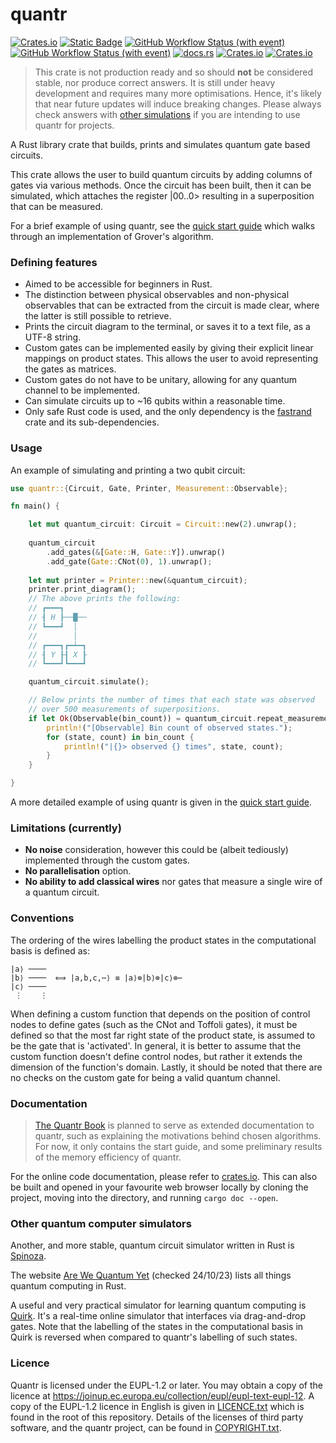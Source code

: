 # quantr

[![Crates.io](https://img.shields.io/crates/v/quantr?style=flat-square&color=%23B94700)](https://crates.io/crates/quantr)
[![Static Badge](https://img.shields.io/badge/version%20-%201.77.2%20-%20white?style=flat-square&logo=rust&color=%23B94700)](https://releases.rs/)
[![GitHub Workflow Status (with event)](https://img.shields.io/github/actions/workflow/status/a-barlow/quantr/rust.yml?style=flat-square&label=tests&color=%2349881B)](https://github.com/a-barlow/quantr/actions/workflows/rust.yml)
[![GitHub Workflow Status (with event)](https://img.shields.io/github/actions/workflow/status/a-barlow/quantr/rust_dev.yml?style=flat-square&label=tests%20(dev)&color=%2349881B)](https://github.com/a-barlow/quantr/actions/workflows/rust_dev.yml)
[![docs.rs](https://img.shields.io/docsrs/quantr?style=flat-square&color=%2349881B)](https://crates.io/crates/quantr)
[![Crates.io](https://img.shields.io/crates/d/quantr?style=flat-square&color=%23009250)](https://crates.io/crates/quantr)
[![Crates.io](https://img.shields.io/crates/l/quantr?style=flat-square&label=licence&color=%23009982)](https://joinup.ec.europa.eu/collection/eupl)

> This crate is not production ready and so should **not** be considered
> stable, nor produce correct answers. It is still under heavy
> development and requires many more optimisations. Hence, it's likely 
> that near future updates will induce breaking changes. Please 
> always check answers with 
> [other simulations](#other-quantum-computer-simulators) if you are 
> intending to use quantr for projects.  

A Rust library crate that builds, prints and simulates quantum gate
based circuits.

This crate allows the user to build quantum circuits by adding columns
of gates via various methods. Once the circuit has been built, then it
can be simulated, which attaches the register |00..0> resulting in a
superposition that can be measured.

For a brief example of using quantr, see the 
[quick start guide](QUICK_START.md) which walks through an
implementation of Grover's algorithm.

### Defining features

- Aimed to be accessible for beginners in Rust.
- The distinction between physical observables and non-physical
  observables that can be extracted from the circuit is made clear,
  where the latter is still possible to retrieve. 
- Prints the circuit diagram to the terminal, or saves it to a text
  file, as a UTF-8 string.
- Custom gates can be implemented easily by giving their explicit linear
  mappings on product states. This allows the user to avoid representing
  the gates as matrices.
- Custom gates do not have to be unitary, allowing for any quantum
  channel to be implemented.
- Can simulate circuits up to ~16 qubits within a reasonable time.
- Only safe Rust code is used, and the only dependency is the
  [fastrand](https://crates.io/crates/fastrand) crate and its
  sub-dependencies.

### Usage

An example of simulating and printing a two qubit circuit:

```rust
use quantr::{Circuit, Gate, Printer, Measurement::Observable};

fn main() {

    let mut quantum_circuit: Circuit = Circuit::new(2).unwrap();
    
    quantum_circuit 
        .add_gates(&[Gate::H, Gate::Y]).unwrap()
        .add_gate(Gate::CNot(0), 1).unwrap();
    
    let mut printer = Printer::new(&quantum_circuit);
    printer.print_diagram();
    // The above prints the following:
    // ┏━━━┓     
    // ┨ H ┠──█──
    // ┗━━━┛  │  
    //        │  
    // ┏━━━┓┏━┷━┓
    // ┨ Y ┠┨ X ┠
    // ┗━━━┛┗━━━┛

    quantum_circuit.simulate();

    // Below prints the number of times that each state was observed 
    // over 500 measurements of superpositions.
    if let Ok(Observable(bin_count)) = quantum_circuit.repeat_measurement(500) {
        println!("[Observable] Bin count of observed states.");
        for (state, count) in bin_count {
            println!("|{}> observed {} times", state, count);
        }
    }

}
```

A more detailed example of using quantr is given in the [quick start
guide](QUICK_START.md).
 
### Limitations (currently)

- **No noise** consideration, however this could be (albeit tediously)
  implemented through the custom gates.
- **No parallelisation** option.
- **No ability to add classical wires** nor gates that measure a
  single wire of a quantum circuit.

### Conventions

The ordering of the wires labelling the product states in the
computational basis is defined as:

``` text 
|a⟩ ──── 
|b⟩ ────  ⟺ |a,b,c,⋯⟩ ≡ |a⟩⊗|b⟩⊗|c⟩⊗⋯ 
|c⟩ ────
 ⋮    ⋮
```

When defining a custom function that depends on the position of control
nodes to define gates (such as the CNot and Toffoli gates), it must be
defined so that the most far right state of the product state, is
assumed to be the gate that is 'activated'. In general, it is better to
assume that the custom function doesn't define control nodes, but rather
it extends the dimension of the function's domain. Lastly, it should be
noted that there are no checks on the custom gate for being a valid
quantum channel.

### Documentation 

> [The Quantr Book](https://a-barlow.github.io/quantr-book/) is planned
> to serve as extended documentation to quantr, such as explaining the
> motivations behind chosen algorithms. For now, it only contains the
> start guide, and some preliminary results of the memory efficiency of
> quantr.

For the online code documentation, please refer to 
[crates.io](https://crates.io/crates/quantr). This can also be built and 
opened in your favourite web browser locally by cloning the project, 
moving into the directory, and running `cargo doc --open`. 

### Other quantum computer simulators 

Another, and more stable, quantum circuit simulator written in Rust is
[Spinoza](https://github.com/QuState/spinoza).

The website [Are We Quantum Yet](https://arewequantumyet.github.io)
(checked 24/10/23) lists all things quantum computing in Rust. 

A useful and very practical simulator for learning quantum computing is
[Quirk](https://algassert.com/quirk). It's a real-time online simulator
that interfaces via drag-and-drop gates. Note that the labelling of the
states in the computational basis in Quirk is reversed when compared to
quantr's labelling of such states.

### Licence 

Quantr is licensed under the EUPL-1.2 or later. You may obtain a copy of
the licence at
<https://joinup.ec.europa.eu/collection/eupl/eupl-text-eupl-12>. A copy
of the EUPL-1.2 licence in English is given in
[LICENCE.txt](LICENCE.txt) which is found in the root of this
repository. Details of the licenses of third party software, and the
quantr project, can be found in [COPYRIGHT.txt](COPYRIGHT.txt).
 
